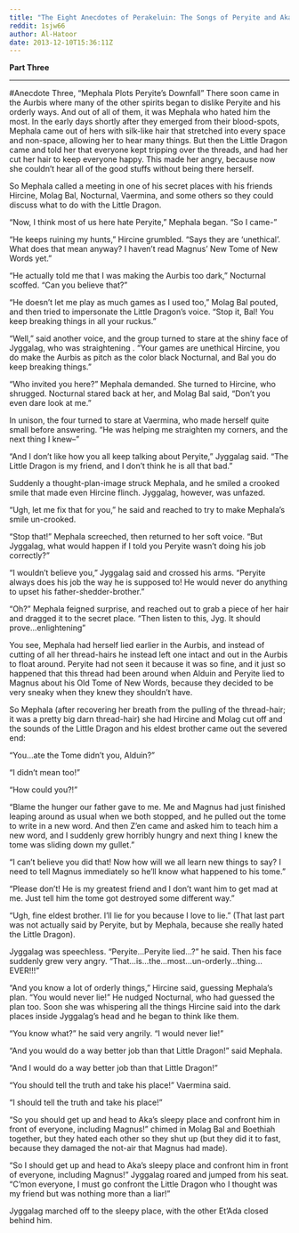 ```yaml
---
title: "The Eight Anecdotes of Perakeluin: The Songs of Peryite and Akatosh (Part III)"
reddit: 1sjw66
author: Al-Hatoor
date: 2013-12-10T15:36:11Z
---
```


**Part Three**
_________________________________________________________________________________________________________________________
#Anecdote Three, “Mephala Plots Peryite’s Downfall”
There soon came in the Aurbis where many of the other spirits began to dislike Peryite and his orderly ways. And out of all of them, it was Mephala who hated him the most. In the early days shortly after they emerged from their blood-spots, Mephala came out of hers with silk-like hair that stretched into every space and non-space, allowing her to hear many things. But then the Little Dragon came and told her that everyone kept tripping over the threads, and had her cut her hair to keep everyone happy. This made her angry, because now she couldn’t hear all of the good stuffs without being there herself.

So Mephala called a meeting in one of his secret places with his friends Hircine, Molag Bal, Nocturnal, Vaermina, and some others so they could discuss what to do with the Little Dragon.

“Now, I think most of us here hate Peryite,” Mephala began. “So I came-”

“He keeps ruining my hunts,” Hircine grumbled. “Says they are ‘unethical’. What does that mean anyway? I haven’t read Magnus’ New Tome of New Words yet.”

“He actually told me that I was making the Aurbis too dark,” Nocturnal scoffed. “Can you believe that?”

“He doesn’t let me play as much games as I used too,” Molag Bal pouted, and then tried to impersonate the Little Dragon’s voice. “Stop it, Bal! You keep breaking things in all your ruckus.”

“Well,” said another voice, and the group turned to stare at the shiny face of Jyggalag, who was straightening . “Your games are unethical Hircine, you do make the Aurbis as pitch as the color black Nocturnal, and Bal you do keep breaking things.”

“Who invited you here?” Mephala demanded. She turned to Hircine, who shrugged. Nocturnal stared back at her, and Molag Bal said, “Don’t you even dare look at me.”

In unison, the four turned to stare at Vaermina, who made herself quite small before answering. “He was helping me straighten my corners, and the next thing I knew–”

“And I don’t like how you all keep talking about Peryite,” Jyggalag said. “The Little Dragon is my friend, and I don’t think he is all that bad.”

Suddenly a thought-plan-image struck Mephala, and he smiled a crooked smile that made even Hircine flinch. Jyggalag, however, was unfazed.

“Ugh, let me fix that for you,” he said and reached to try to make Mephala’s smile un-crooked.

“Stop that!” Mephala screeched, then returned to her soft voice. “But Jyggalag, what would happen if I told you Peryite wasn’t doing his job correctly?”

“I wouldn’t believe you,” Jyggalag said and crossed his arms. “Peryite always does his job the way he is supposed to! He would never do anything to upset his father-shedder-brother.”

“Oh?” Mephala feigned surprise, and reached out to grab a piece of her hair and dragged it to the secret place. “Then listen to this, Jyg. It should prove…enlightening”

You see, Mephala had herself lied earlier in the Aurbis, and instead of cutting of all her thread-hairs he instead left one intact and out in the Aurbis to float around. Peryite had not seen it because it was so fine, and it just so happened that this thread had been around when Alduin and Peryite lied to Magnus about his Old Tome of New Words, because they decided to be very sneaky when they knew they shouldn’t have.

So Mephala (after recovering her breath from the pulling of the thread-hair; it was a pretty big darn thread-hair) she had Hircine and Molag cut off and the sounds of the Little Dragon and his eldest brother came out the severed end:


“You…ate the Tome didn’t you, Alduin?”

“I didn’t mean too!”

“How could you?!”

“Blame the hunger our father gave to me. Me and Magnus had just finished leaping around as usual when we both stopped, and he pulled out the tome to write in a new word. And then Z’en came and asked him to teach him a new word, and I suddenly grew horribly hungry and next thing I knew the tome was sliding down my gullet.”

“I can’t believe you did that! Now how will we all learn new things to say? I need to tell Magnus immediately so he’ll know what happened to his tome.”

“Please don’t! He is my greatest friend and I don’t want him to get mad at me. Just tell him the tome got destroyed some different way.”

“Ugh, fine eldest brother. I’ll lie for you because I love to lie.” (That last part was not actually said by Peryite, but by Mephala, because she really hated the Little Dragon).

Jyggalag was speechless. “Peryite…Peryite lied…?” he said. Then his face suddenly grew very angry. “That…is…the…most…un-orderly…thing…EVER!!!”

“And you know a lot of orderly things,” Hircine said, guessing Mephala’s plan. “You would never lie!” He nudged Nocturnal, who had guessed the plan too. Soon she was whispering all the things Hircine said into the dark places inside Jyggalag’s head and he began to think like them.

“You know what?” he said very angrily. “I would never lie!”

“And you would do a way better job than that Little Dragon!” said Mephala.

“And I would do a way better job than that Little Dragon!”

“You should tell the truth and take his place!” Vaermina said.

“I should tell the truth and take his place!”

“So you should get up and head to Aka’s sleepy place and confront him in front of everyone, including Magnus!” chimed in Molag Bal and Boethiah together, but they hated each other so they shut up (but they did it to fast, because they damaged the not-air that Magnus had made).

“So I should get up and head to Aka’s sleepy place and confront him in front of everyone, including Magnus!” Jyggalag roared and jumped from his seat. “C’mon everyone, I must go confront the Little Dragon who I thought was my friend but was nothing more than a liar!”

Jyggalag marched off to the sleepy place, with the other Et’Ada closed behind him.
